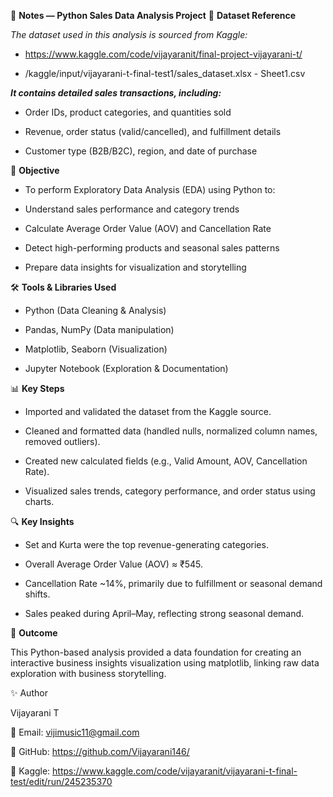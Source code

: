 🧾 **Notes — Python Sales Data Analysis Project**
📘 **Dataset Reference**

 _The dataset used in this analysis is sourced from Kaggle:_
  
 - https://www.kaggle.com/code/vijayaranit/final-project-vijayarani-t/
  
 - /kaggle/input/vijayarani-t-final-test1/sales_dataset.xlsx - Sheet1.csv

_**It contains detailed sales transactions, including:**_

 - Order IDs, product categories, and quantities sold

 - Revenue, order status (valid/cancelled), and fulfillment details

 - Customer type (B2B/B2C), region, and date of purchase

🧩 **Objective**

 - To perform Exploratory Data Analysis (EDA) using Python to:

 - Understand sales performance and category trends

 - Calculate Average Order Value (AOV) and Cancellation Rate

 - Detect high-performing products and seasonal sales patterns

 - Prepare data insights for visualization and storytelling

🛠️ **Tools & Libraries Used**

 - Python (Data Cleaning & Analysis)

 - Pandas, NumPy (Data manipulation)

 - Matplotlib, Seaborn (Visualization)

 - Jupyter Notebook (Exploration & Documentation)

📊 **Key Steps**

 - Imported and validated the dataset from the Kaggle source.

 - Cleaned and formatted data (handled nulls, normalized column names, removed outliers).

 - Created new calculated fields (e.g., Valid Amount, AOV, Cancellation Rate).

 - Visualized sales trends, category performance, and order status using charts.

🔍 **Key Insights**

 - Set and Kurta were the top revenue-generating categories.

 - Overall Average Order Value (AOV) ≈ ₹545.

 - Cancellation Rate ~14%, primarily due to fulfillment or seasonal demand shifts.

 - Sales peaked during April–May, reflecting strong seasonal demand.

🚀 **Outcome**

This Python-based analysis provided a data foundation for creating an interactive business insights visualization using matplotlib, linking raw data exploration with business storytelling.

✨ Author

Vijayarani T

📧 Email: vijimusic11@gmail.com

🔗 GitHub: https://github.com/Vijayarani146/

🔗 Kaggle: https://www.kaggle.com/code/vijayaranit/vijayarani-t-final-test/edit/run/245235370
